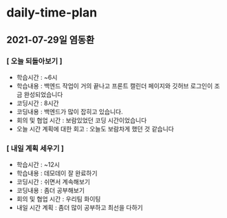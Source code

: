 # daily-time-plan
## 2021-07-29일 염동환

### [ 오늘 되돌아보기 ]

* 학습시간 :  ~6시
* 학습내용 : 백엔드 작업이 거의 끝나고 프론트 캘린더 페이지와 깃허브 로그인이 조금 완성되었습니다
* 코딩시간 : 8시간
* 코딩내용 : 백엔드가 많이 잡히고 있습니다.
* 회의 및 협업 시간 : 보람있었던 코딩 시간이었습니다
* 오늘 시간 계획에 대한 회고 : 오늘도 보람차게 했던 것 같습니다



### [ 내일 계획 세우기 ]

* 학습시간 :  ~12시
* 학습내용 : 데모데이 잘 완료하기
* 코딩시간 : 쉬면서 계속해보기
* 코딩내용 : 좀더 공부해보기
* 회의 및 협업 시간 : 우리팀 화이팅
* 내일 시간 계획 : 좀더 많이 공부하고 최선을 다하기

